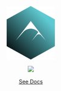 <p align="center"> <img src="https://raw.githubusercontent.com/fluidtrends/carmel/master/logo.png" width="128px"> </p>

<p align="center"> 
<a href="https://www.npmjs.com/package/@carmel/sdk"><img src="https://img.shields.io/npm/v/@carmel/sdk?label=%40carmel%2Fsdk"/></a>
</p>

<p align="center"> 
<a href="https://raw.githubusercontent.com/fluidtrends/carmel/master/docs/index.html">See Docs</a>
</p>
